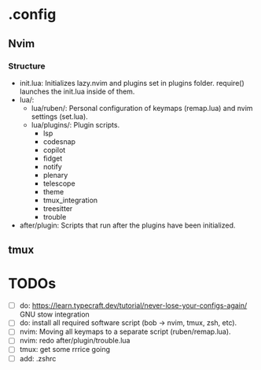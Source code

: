 # .config
## Nvim
### Structure
- init.lua:  Initializes lazy.nvim and plugins set in plugins folder. require(<folder>) launches the init.lua inside of them.
- lua/: 
  - lua/ruben/: Personal configuration of keymaps (remap.lua) and nvim settings (set.lua).
  - lua/plugins/: Plugin scripts.
      - lsp
      - codesnap
      - copilot
      - fidget
      - notify
      - plenary
      - telescope
      - theme
      - tmux_integration
      - treesitter
      - trouble
- after/plugin: Scripts that run after the plugins have been initialized.
    
## tmux
# TODOs
- [ ] do: https://learn.typecraft.dev/tutorial/never-lose-your-configs-again/ GNU stow integration
- [ ] do: install all required software script (bob -> nvim, tmux, zsh, etc).
- [ ] nvim: Moving all keymaps to a separate script (ruben/remap.lua).
- [ ] nvim: redo after/plugin/trouble.lua
- [ ] tmux: get some rrrice going
- [ ] add: .zshrc
